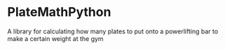 # PlateMathPython
A library for calculating how many plates to put onto a powerlifting bar to make a certain weight at the gym
